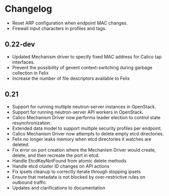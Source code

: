 # Changelog

- Reset ARP configuration when endpoint MAC changes.
- Firewall input characters in profiles and tags.

## 0.22-dev

- Updated Mechanism driver to specify fixed MAC address for Calico tap
  interfaces.
- Prevent the possibility of gevent context-switching during garbage collection
  in Felix
- Increase the number of file descriptors available to Felix

## 0.21

- Support for running multiple neutron-server instances in OpenStack.
- Support for running neutron-server API workers in OpenStack.
- Calico Mechanism Driver now performs leader election to control state
  resynchronization.
- Extended data model to support multiple security profiles per endpoint.
- Calico Mechanism Driver now attempts to delete empty etcd directories.
- Felix no longer leaks memory when etcd directories it watches are deleted.
- Fix error on port creation where the Mechanism Driver would create, delete,
  and then recreate the port in etcd.
- Handle EtcdKeyNotFound from atomic delete methods
- Handle etcd cluster ID changes on API actions
- Fix ipsets cleanup to correctly iterate through stopping ipsets
- Ensure that metadata is not blocked by over-restrictive rules on outbound
  traffic
- Updates and clarifications to documentation
